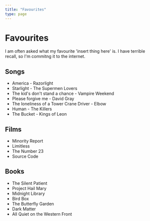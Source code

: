 ```yaml
---
title: "Favourites"
type: page
---
```


# Favourites

I am often asked what my favourite 'insert thing here' is. I have terrible recall, so I'm commitng it to the internet.

## Songs
- America - Razorlight
- Starlight - The Supermen Lovers
- The kid's don't stand a chance - Vampire Weekend
- Please forgive me - David Gray
- The loneliness of a Tower Crane Driver - Elbow
- Human - The Killers
- The Bucket - Kings of Leon

## Films
- Minority Report
- Limitless
- The Number 23 
- Source Code

## Books
- The Silent Patient
- Project Hail Mary
- Midnight Library
- Bird Box
- The Butterfly Garden
- Dark Matter
- All Quiet on the Western Front
